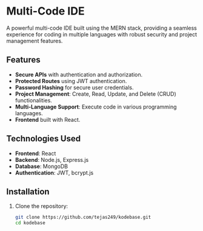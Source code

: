 # Multi-Code IDE

A powerful multi-code IDE built using the MERN stack, providing a seamless experience for coding in multiple languages with robust security and project management features.

## Features
- **Secure APIs** with authentication and authorization.
- **Protected Routes** using JWT authentication.
- **Password Hashing** for secure user credentials.
- **Project Management**: Create, Read, Update, and Delete (CRUD) functionalities.
- **Multi-Language Support**: Execute code in various programming languages.
- **Frontend** built with React.

## Technologies Used
- **Frontend**: React
- **Backend**: Node.js, Express.js
- **Database**: MongoDB
- **Authentication**: JWT, bcrypt.js

## Installation
1. Clone the repository:
   ```bash
   git clone https://github.com/tejas249/kodebase.git
   cd kodebase
